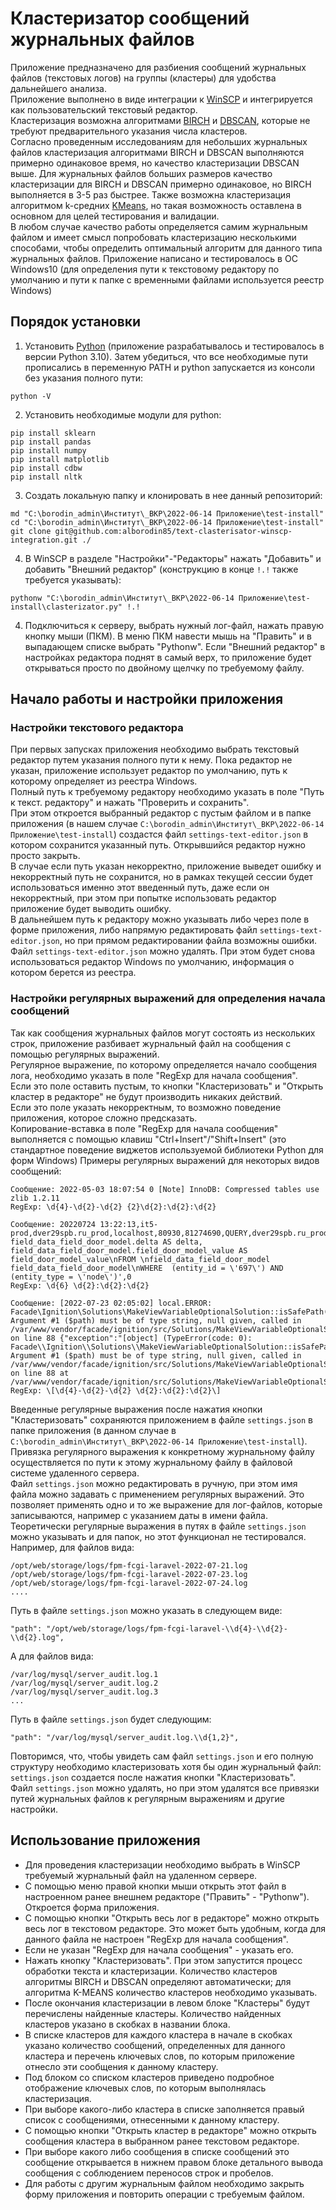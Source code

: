 # Кластеризатор сообщений журнальных файлов
Приложение предназначено для разбиения сообщений журнальных файлов (текстовых логов) на группы (кластеры) для удобства дальнейшего анализа.  
Приложение выполнено в виде интеграции к [WinSCP](https://winscp.net/eng/index.php) и интегрируется как пользовательский текстовый редактор.  
Кластеризация возможна алгоритмами [BIRCH](https://scikit-learn.org/stable/modules/clustering.html#birch) и [DBSCAN](https://scikit-learn.org/stable/modules/generated/sklearn.cluster.DBSCAN.html), которые не требуют предварительного указания числа кластеров.  
Согласно проведенным исследованиям для небольших журнальных файлов кластеризация алгоритмами BIRCH и DBSCAN выполняются примерно одинаковое время, но качество кластеризации DBSCAN выше.
Для журнальных файлов больших размеров качество кластеризации для BIRCH и DBSCAN примерно одинаковое, но BIRCH выполняется в 3-5 раз быстрее.
Также возможна кластеризация алгоритмом k-средних [KMeans](https://scikit-learn.org/stable/modules/generated/sklearn.cluster.KMeans.html#sklearn.cluster.KMeans), но такая возможность оставлена в основном для целей тестирования и валидации.   
В любом случае качество работы определяется самим журнальным файлом и имеет смысл попробовать кластеризацию несколькими способами, чтобы определить оптимальный алгоритм для данного типа журнальных файлов.
Приложение написано и тестировалось в ОС Windows10 (для определения пути к текстовому редактору по умолчанию и пути к папке с временными файлами используется реестр Windows)
## Порядок установки
1. Установить [Python](https://www.python.org/downloads/) (приложение разрабатывалось и тестировалось в версии Python 3.10). Затем убедиться, что все необходимые пути прописались в переменную PATH и python запускается из консоли без указания полного пути:
```
python -V
```
2. Установить необходимые модули для python:
```
pip install sklearn
pip install pandas
pip install numpy
pip install matplotlib
pip install cdbw
pip install nltk
```
3. Создать локальную папку и клонировать в нее данный репозиторий:
```
md "C:\borodin_admin\Институт\_ВКР\2022-06-14 Приложение\test-install"
cd "C:\borodin_admin\Институт\_ВКР\2022-06-14 Приложение\test-install"
git clone git@github.com:alborodin85/text-clasterisator-winscp-integration.git ./
```
4. В WinSCP в разделе "Настройки"-"Редакторы" нажать "Добавить" и добавить "Внешний редактор" (конструкцию в конце `!.!` также требуется указывать):
```
pythonw "C:\borodin_admin\Институт\_ВКР\2022-06-14 Приложение\test-install\clasterizator.py" !.!
```
4. Подключиться к серверу, выбрать нужный лог-файл, нажать правую кнопку мыши (ПКМ). В меню ПКМ навести мышь на "Править" и в выпадающем списке выбрать "Pythonw". Если "Внешний редактор" в настройках редактора поднят в самый верх, то приложение будет открываться просто по двойному щелчку по требуемому файлу.

## Начало работы и настройки приложения
### Настройки текстового редактора
При первых запусках приложения необходимо выбрать текстовый редактор путем указания полного пути к нему.
Пока редактор не указан, приложение использует редактор по умолчанию, путь к которому определяет из реестра Windows.  
Полный путь к требуемому редактору необходимо указать в поле "Путь к текст. редактору" и нажать "Проверить и сохранить".  
При этом откроется выбранный редактор с пустым файлом и в папке приложения (в нашем случае `C:\borodin_admin\Институт\_ВКР\2022-06-14 Приложение\test-install`) создастся файл `settings-text-editor.json` в котором сохранится указанный путь. Открывшийся редактор нужно просто закрыть.  
В случае если путь указан некорректно, приложение выведет ошибку и некорректный путь не сохранится, но в рамках текущей сессии будет использоваться именно этот введенный путь, даже если он некорректный, при этом при попытке использовать редактор приложение будет выводить ошибку.  
В дальнейшем путь к редактору можно указывать либо через поле в форме приложения, либо напрямую редактировать файл `settings-text-editor.json`, но при прямом редактировании файла возможны ошибки.  
Файл `settings-text-editor.json` можно удалять. При этом будет снова использоваться редактор Windows по умолчанию, информация о котором берется из реестра.
### Настройки регулярных выражений для определения начала сообщений
Так как сообщения журнальных файлов могут состоять из нескольких строк, приложение разбивает журнальный файл на сообщения с помощью регулярных выражений.  
Регулярное выражение, по которому определяется начало сообщения лога, необходимо указать в поле "RegExp для начала сообщения".  
Если это поле оставить пустым, то кнопки "Кластеризовать" и "Открыть кластер в редакторе" не будут производить никаких действий.  
Если это поле указать некорректным, то возможно поведение приложения, которое сложно предсказать.  
Копирование-вставка в поле "RegExp для начала сообщения" выполняется с помощью клавиш "Ctrl+Insert"/"Shift+Insert" (это стандартное поведение виджетов используемой библиотеки Python для форм Windows)
Примеры регулярных выражений для некоторых видов сообщений:
```
Сообщение: 2022-05-03 18:07:54 0 [Note] InnoDB: Compressed tables use zlib 1.2.11
RegExp: \d{4}-\d{2}-\d{2} {2}\d{2}:\d{2}:\d{2}

Сообщение: 20220724 13:22:13,it5-prod,dver29spb.ru_prod,localhost,80930,81274690,QUERY,dver29spb.ru_prod,'SELECT field_data_field_door_model.delta AS delta, field_data_field_door_model.field_door_model_value AS field_door_model_value\nFROM \nfield_data_field_door_model field_data_field_door_model\nWHERE  (entity_id = \'697\') AND (entity_type = \'node\')',0
RegExp: \d{6} \d{2}:\d{2}:\d{2}

Сообщение: [2022-07-23 02:05:02] local.ERROR: Facade\Ignition\Solutions\MakeViewVariableOptionalSolution::isSafePath(): Argument #1 ($path) must be of type string, null given, called in /var/www/vendor/facade/ignition/src/Solutions/MakeViewVariableOptionalSolution.php on line 88 {"exception":"[object] (TypeError(code: 0): Facade\\Ignition\\Solutions\\MakeViewVariableOptionalSolution::isSafePath(): Argument #1 ($path) must be of type string, null given, called in /var/www/vendor/facade/ignition/src/Solutions/MakeViewVariableOptionalSolution.php on line 88 at /var/www/vendor/facade/ignition/src/Solutions/MakeViewVariableOptionalSolution.php:74)
RegExp: \[\d{4}-\d{2}-\d{2} \d{2}:\d{2}:\d{2}\]
```
Введенные регулярные выражения после нажатия кнопки "Кластеризовать" сохраняются приложением в файле `settings.json` в папке приложения (в данном случае в `C:\borodin_admin\Институт\_ВКР\2022-06-14 Приложение\test-install`).
Привязка регулярного выражения к конкретному журнальному файлу осуществляется по пути к этому журнальному файлу в файловой системе удаленного сервера.  
Файл `settings.json` можно редактировать в ручную, при этом имя файла можно задавать с применением регулярных выражений. Это позволяет применять одно и то же выражение для лог-файлов, которые записываются, например с указанием даты в имени файла.  
Теоретически регулярные выражения в путях в файле `settings.json` можно указывать и для папок, но этот функционал не тестировался.  
Например, для файлов вида:
```
/opt/web/storage/logs/fpm-fcgi-laravel-2022-07-21.log
/opt/web/storage/logs/fpm-fcgi-laravel-2022-07-23.log
/opt/web/storage/logs/fpm-fcgi-laravel-2022-07-24.log
....
```
Путь в файле `settings.json` можно указать в следующем виде:
```
"path": "/opt/web/storage/logs/fpm-fcgi-laravel-\\d{4}-\\d{2}-\\d{2}.log",
```
А для файлов вида:
```
/var/log/mysql/server_audit.log.1
/var/log/mysql/server_audit.log.2
/var/log/mysql/server_audit.log.3
...
```
Путь в файле `settings.json` будет следующим:
```
"path": "/var/log/mysql/server_audit.log.\\d{1,2}",
```
Повторимся, что, чтобы увидеть сам файл `settings.json` и его полную структуру необходимо кластеризовать хотя бы один журнальный файл: `settings.json` создается после нажатия кнопки "Кластеризовать".  
Файл `settings.json` можно удалять, но при этом удалятся все привязки путей журнальных файлов к регулярным выражениям и другие настройки.
## Использование приложения
- Для проведения кластеризации необходимо выбрать в WinSCP требуемый журнальный файл на удаленном сервере.  
- С помощью меню правой кнопки мыши открыть этот файл в настроенном ранее внешнем редакторе ("Править" - "Pythonw"). Откроется форма приложения.  
- С помощью кнопки "Открыть весь лог в редакторе" можно открыть весь лог в текстовом редакторе. Это может быть удобным, когда для данного файла не настроен "RegExp для начала сообщения".  
- Если не указан "RegExp для начала сообщения" - указать его.
- Нажать кнопку "Кластеризовать". При этом запустится процесс обработки текста и кластеризации. Количество кластеров алгоритмы BIRCH и DBSCAN определяют автоматически; для алгоритма K-MEANS количество кластеров необходимо указывать.
- После окончания кластеризации в левом блоке "Кластеры" будут перечислены найденные кластеры. Количество найденных кластеров указано в скобках в названии блока.
- В списке кластеров для каждого кластера в начале в скобках указано количество сообщений, определенных для данного кластера и перечень ключевых слов, по которым приложение отнесло эти сообщения к данному кластеру.
- Под блоком со списком кластеров приведено подробное отображение ключевых слов, по которым выполнялась кластеризация.
- При выборе какого-либо кластера в списке заполняется правый список с сообщениями, отнесенными к данному кластеру.
- С помощью кнопки "Открыть кластер в редакторе" можно открыть сообщения кластера в выбранном ранее текстовом редакторе.
- При выборе какого либо сообщения в списке сообщений это сообщение открывается в нижнем правом блоке детального вывода сообщения с соблюдением переносов строк и пробелов.
- Для работы с другим журнальным файлом необходимо закрыть форму приложения и повторить операции с требуемым файлом.
